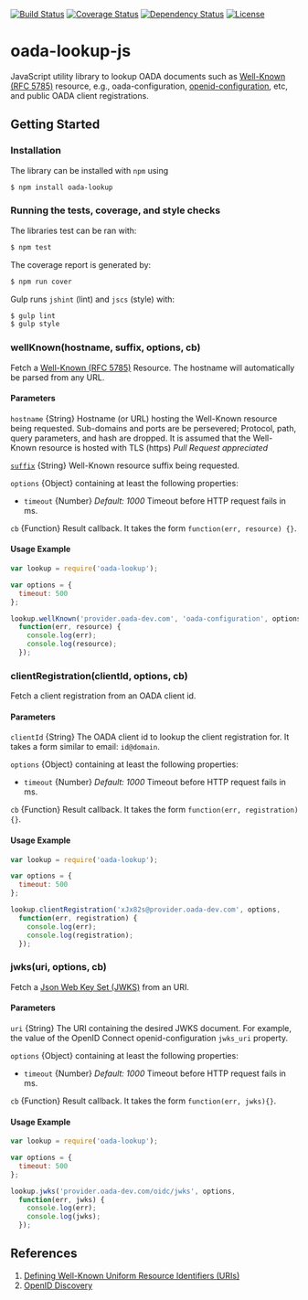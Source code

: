 [![Build Status](https://travis-ci.org/OADA/oada-lookup-js.svg)](https://travis-ci.org/OADA/oada-lookup-js)
[![Coverage Status](https://coveralls.io/repos/OADA/oada-lookup-js/badge.png?branch=master)](https://coveralls.io/r/OADA/oada-lookup-js?branch=master)
[![Dependency Status](https://david-dm.org/oada/oada-lookup-js.svg)](https://david-dm.org/oada/oada-lookup-js)
[![License](http://img.shields.io/:license-Apache%202.0-green.svg)](http://www.apache.org/licenses/LICENSE-2.0.html)

oada-lookup-js
==============
JavaScript utility library to lookup OADA documents such as [Well-Known (RFC
5785)][well-known] resource, e.g., oada-configuration, [openid-configuration][],
etc, and public OADA client registrations.

Getting Started
---------------

### Installation ###
The library can be installed with `npm` using
```sh
$ npm install oada-lookup
```

### Running the tests, coverage, and style checks ###
The libraries test can be ran with:
```sh
$ npm test
```

The coverage report is generated by:
```sh
$ npm run cover
```

Gulp runs `jshint` (lint) and `jscs` (style) with:
```sh
$ gulp lint
$ gulp style
```

### wellKnown(hostname, suffix, options, cb) ###
Fetch a [Well-Known (RFC 5785)][well-known] Resource. The hostname will
automatically be parsed from any URL.

#### Parameters ####
`hostname` {String} Hostname (or URL) hosting the Well-Known resource being
requested. Sub-domains and ports are be persevered; Protocol, path, query
parameters, and hash are dropped. It is assumed that the Well-Known resource is
hosted with TLS (https) *Pull Request appreciated*

[`suffix`][] {String} Well-Known resource suffix being requested.

`options` {Object} containing at least the following properties:

* `timeout` {Number} *Default: 1000* Timeout before HTTP request fails in ms.

`cb` {Function} Result callback. It takes the form `function(err, resource) {}`.

#### Usage Example ####
```javascript
var lookup = require('oada-lookup');

var options = {
  timeout: 500
};

lookup.wellKnown('provider.oada-dev.com', 'oada-configuration', options,
  function(err, resource) {
    console.log(err);
    console.log(resource);
  });
```

### clientRegistration(clientId, options, cb) ###
Fetch a client registration from an OADA client id.

#### Parameters ####
`clientId` {String} The OADA client id to lookup the client registration for. It
takes a form similar to email: `id@domain`.

`options` {Object} containing at least the following properties:

* `timeout` {Number} *Default: 1000* Timeout before HTTP request fails in ms.

`cb` {Function} Result callback. It takes the form `function(err, registration){}`.

#### Usage Example ####
```javascript
var lookup = require('oada-lookup');

var options = {
  timeout: 500
};

lookup.clientRegistration('xJx82s@provider.oada-dev.com', options,
  function(err, registration) {
    console.log(err);
    console.log(registration);
  });
```

### jwks(uri, options, cb) ###
Fetch a [Json Web Key Set (JWKS)][json-web-key-set] from an URI.

#### Parameters ####
`uri` {String} The URI containing the desired JWKS document. For example, the
value of the OpenID Connect openid-configuration `jwks_uri` property.

`options` {Object} containing at least the following properties:

* `timeout` {Number} *Default: 1000* Timeout before HTTP request fails in ms.

`cb` {Function} Result callback. It takes the form `function(err, jwks){}`.

#### Usage Example ####
```javascript
var lookup = require('oada-lookup');

var options = {
  timeout: 500
};

lookup.jwks('provider.oada-dev.com/oidc/jwks', options,
  function(err, jwks) {
    console.log(err);
    console.log(jwks);
  });
```

References
----------

1. [Defining Well-Known Uniform Resource Identifiers (URIs)][well-known]
2. [OpenID Discovery](http://openid.net/specs/openid-connect-discovery-1_0.html)

[well-known]: http://tools.ietf.org/html/rfc5785
[openid-configuration]: http://openid.net/specs/openid-connect-discovery-1_0.html#ProviderMetadata
[`suffix`]: http://tools.ietf.org/html/rfc5785#section-5.1.1 "RFC5785 Section 5.1.1"
[json-web-key-set]: https://tools.ietf.org/html/draft-ietf-jose-json-web-key-33#page-10
